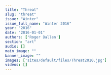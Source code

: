 ```yaml
---
title: "Threat"
slug: "threat"
issue: "Winter"
issue_full_name: "Winter 2016"
year: "2016"
date: "2016-01-01"
authors: ['Roger Ballen']
section: "art"
audio: []
main_image: ""
banner_image: ""
images: ['sites/default/files/Threat2010.jpg']
videos: []
---
```

